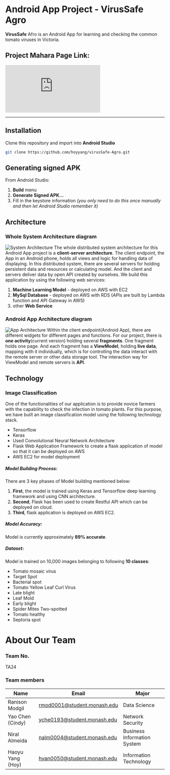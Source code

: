 # Android App Project - VirusSafe Agro
**VirusSafe** Afro is an Android App for learning and checking the common tomato viruses in Victoria.

## Project Mahara Page Link:  
[![Mahara page](https://mahara.org/artefact/file/download.php?file=432674&view=133484&embedded=1&text=575322)](https://mahara.infotech.monash.edu.au/mahara/view/view.php?id=49981)

***
## Installation
Clone this repository and import into **Android Studio**
```bash
git clone https://github.com/hoyyang/virusSafe-Agro.git
```

## Generating signed APK
From Android Studio:
1. **Build** menu
2. **Generate Signed APK...**
3. Fill in the keystore information *(you only need to do this once manually and then let Android Studio remember it)*


## Architecture
### Whole System Architecture diagram
![System Architecture](https://raw.githubusercontent.com/hoyyang/virusSafe-Agro/master/design%20files/TA24-system%20architecture.png?token=ANAMHQUP7GHZC2FMDCCHMU27LN3EKe)
The whole distributed system architecture for this Android App project is a **client-server architecture**.  The client endpoint, the App in an Android phone, holds all views and logic for handling data of displaying.  In this distributed system, there are several servers for holding persistent data and resources or calculating model.  And the client and servers deliver data by open API created by ourselves.  We build this application by using the following web services:
1. **Machine Learning Model** - deployed on AWS with EC2
2. **MySql Database** - deployed on AWS with RDS (APIs are built by Lambda function and API Gateway in AWS)
3. other **Web Service**

### Android App Architecture diagram
![App Architecture](https://raw.githubusercontent.com/hoyyang/virusSafe-Agro/master/design%20files/App%20-%20android%20system%20structure.png?token=ANAMHQRGXKOOONDKS4HQTTC7LOLLG)
Within the client endpoint(Android App),  there are different widgets for different pages and functions.  For our project, there is **one activity**(current version) holding several **fragments**.  One fragment holds one page.  And each fragment has a **ViewModel**, holding **live data**, mapping with it individually, which is for controlling the data interact with the remote server or other data storage tool.  The interaction way for ViewModel and remote servers is **API**.


## Technology
### Image Classification
One of the functionalities of our application is to provide novice farmers with the capability to check the infection in tomato plants. For this purpose, we have built an image classification model using the following technology stack.
- Tensorflow
- Keras
- Used Convolutional Neural Network Architecture
- Flask Web Application Framework to create a flask application of model so that it can be deployed on AWS
- AWS EC2 for model deployment
##### Model Building Process: 
There are 3 key phases of Model building mentioned below:
1. **First**, the model is trained using Keras and Tensorflow deep learning framework and using CNN architecture.
2. **Second**, Flask has been used to create Restful API which can be deployed on cloud.
3. **Third**, flask application is deployed on AWS EC2.
##### Model Accuracy: 
Model is currently approximately **89% accurate**.
##### Dataset:
Model is trained on 10,000 images belonging to following **10 classes**:
- Tomato mosaic virus
- Target Spot
- Bacterial spot
- Tomato Yellow Leaf Curl Virus
- Late blight
- Leaf Mold
- Early blight
- Spider Mites Two-spotted 
- Tomato healthy
- Septoria spot


# About Our Team 
### Team No.
TA24
### Team members
|Name|Email|Major
|---|---|---|
|Ranison Modgil|rmod0001@student.monash.edu|Data Science|
|Yao Chen (Cindy)|yche0193@student.monash.edu|Network Security|
|Niral Almeida|nalm0004@student.monash.edu|Business Information System|
|Haoyu Yang (Hoy)|hyan0050@student.monash.edu|Information Technology|

